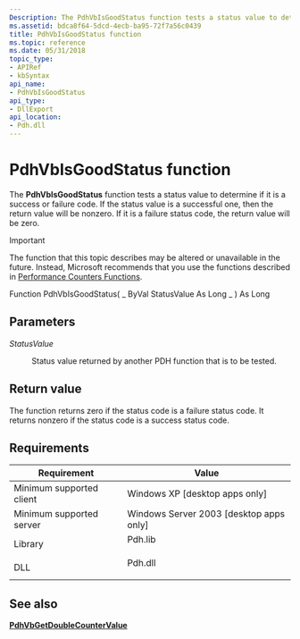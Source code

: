 ```yaml
---
Description: The PdhVbIsGoodStatus function tests a status value to determine if it is a success or failure code. If the status value is a successful one, then the return value will be nonzero. If it is a failure status code, the return value will be zero.
ms.assetid: bdca8f64-5dcd-4ecb-ba95-72f7a56c0439
title: PdhVbIsGoodStatus function
ms.topic: reference
ms.date: 05/31/2018
topic_type: 
- APIRef
- kbSyntax
api_name: 
- PdhVbIsGoodStatus
api_type: 
- DllExport
api_location: 
- Pdh.dll
---
```


# PdhVbIsGoodStatus function

The **PdhVbIsGoodStatus** function tests a status value to determine if it is a success or failure code. If the status value is a successful one, then the return value will be nonzero. If it is a failure status code, the return value will be zero.

> [!IMPORTANT]
> The function that this topic describes may be altered or unavailable in the future. Instead, Microsoft recommends that you use the functions described in [Performance Counters Functions](performance-counters-functions.md).

Function PdhVbIsGoodStatus( \_ ByVal StatusValue As Long \_ ) As Long

## Parameters

<dl> <dt>

*StatusValue* 
</dt> <dd>

Status value returned by another PDH function that is to be tested.

</dd> </dl>

## Return value

The function returns zero if the status code is a failure status code. It returns nonzero if the status code is a success status code.

## Requirements



| Requirement | Value |
|-------------------------------------|------------------------------------------------------------------------------------|
| Minimum supported client<br/> | Windows XP \[desktop apps only\]<br/>                                        |
| Minimum supported server<br/> | Windows Server 2003 \[desktop apps only\]<br/>                               |
| Library<br/>                  | <dl> <dt>Pdh.lib</dt> </dl> |
| DLL<br/>                      | <dl> <dt>Pdh.dll</dt> </dl> |



## See also

<dl> <dt>

[**PdhVbGetDoubleCounterValue**](pdhvbgetdoublecountervalue.md)
</dt> </dl>

 

 





